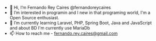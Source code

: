- 👋 Hi, I’m Fernando Rey Caires @fernandoreycaires
- 👀 I’m interested in programin and I new in that programing world, I'm a Open Source enthusiast.
- 🌱 I’m currently learning Laravel, PHP, Spring Boot, Java  and JavaScript and about BD I'm currently use MariaDb
- 📫 How to reach me - fernando.rey.caires@gmail.com

<!---
fernandoreycaires/fernandoreycaires is a ✨ special ✨ repository because its `README.md` (this file) appears on your GitHub profile.
You can click the Preview link to take a look at your changes.
--->

